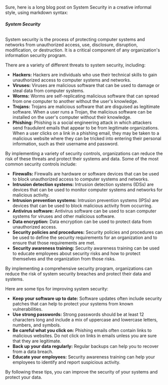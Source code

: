 Sure, here is a long blog post on System Security in a creative informal style, using markdown syntax:

###### **System Security**

System security is the process of protecting computer systems and networks from unauthorized access, use, disclosure, disruption, modification, or destruction. It is a critical component of any organization's information security program.

There are a variety of different threats to system security, including:

* **Hackers:** Hackers are individuals who use their technical skills to gain unauthorized access to computer systems and networks.
* **Viruses:** Viruses are malicious software that can be used to damage or steal data from computer systems.
* **Worms:** Worms are self-replicating malicious software that can spread from one computer to another without the user's knowledge.
* **Trojans:** Trojans are malicious software that are disguised as legitimate software. When a user runs a Trojan, the malicious software can be installed on the user's computer without their knowledge.
* **Phishing:** Phishing is a social engineering attack in which attackers send fraudulent emails that appear to be from legitimate organizations. When a user clicks on a link in a phishing email, they may be taken to a malicious website where they can be tricked into entering their personal information, such as their username and password.

By implementing a variety of security controls, organizations can reduce the risk of these threats and protect their systems and data. Some of the most common security controls include:

* **Firewalls:** Firewalls are hardware or software devices that can be used to block unauthorized access to computer systems and networks.
* **Intrusion detection systems:** Intrusion detection systems (IDSs) are devices that can be used to monitor computer systems and networks for malicious activity.
* **Intrusion prevention systems:** Intrusion prevention systems (IPSs) are devices that can be used to block malicious activity from occurring.
* **Antivirus software:** Antivirus software can be used to scan computer systems for viruses and other malicious software.
* **Data encryption:** Data encryption can be used to protect data from unauthorized access.
* **Security policies and procedures:** Security policies and procedures can be used to define the security requirements for an organization and to ensure that those requirements are met.
* **Security awareness training:** Security awareness training can be used to educate employees about security risks and how to protect themselves and the organization from those risks.

By implementing a comprehensive security program, organizations can reduce the risk of system security breaches and protect their data and systems.

Here are some tips for improving system security:

* **Keep your software up to date:** Software updates often include security patches that can help to protect your systems from known vulnerabilities.
* **Use strong passwords:** Strong passwords should be at least 12 characters long and include a mix of uppercase and lowercase letters, numbers, and symbols.
* **Be careful what you click on:** Phishing emails often contain links to malicious websites. Do not click on links in emails unless you are sure that they are legitimate.
* **Back up your data regularly:** Regular backups can help you to recover from a data breach.
* **Educate your employees:** Security awareness training can help your employees to identify and report suspicious activity.

By following these tips, you can improve the security of your systems and protect your data.